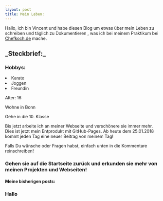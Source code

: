 ```yaml
---
layout: post
title: Mein Leben:
---
```


Hallo, ich bin Vincent und habe diesen Blog um etwas über mein Leben zu schreiben und täglich zu Dokumentieren , was ich bei meinem Praktikum bei <a href="https://www.chefkoch.de/">Chefkoch.de</a> mache.



<h2>_Steckbrief:_</h2>
<h3>Hobbys:</h3> 
<li>Karate</li>
<li>Joggen</li>
<li>Freundin</li>


Alter: 16

Wohne in Bonn

Gehe in die 10. Klasse

Bis jetzt arbeite ich an meiner Webseite und verschönere sie immer mehr. Dies ist jetzt mein Entprodukt mit GitHub-Pages. Ab heute dem 25.01.2018 kommt jeden Tag eine neuer Beitrag von meinem Tag!

Falls Du wünsche oder Fragen habst, einfach unten in die Kommentare reinschreiben!

<h3>Gehen sie auf die Startseite zurück und erkunden sie mehr von meinen Projekten und Webseiten!</h3>



<h4 class="font-family">Meine bisherigen posts:</h4>

<h3>Hallo </h3>